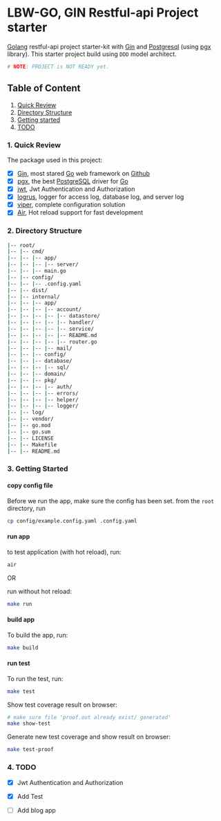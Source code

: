 # LBW-GO, GIN Restful-api Project starter

[Golang][1] restful-api project starter-kit with [Gin][11] and [Postgresql][2] (using [pgx][12] library). This starter project build using `DDD` model architect.

```bash
# NOTE: PROJECT is NOT READY yet.
```

## Table of Content
1. [Quick Review](#1-quick-review)
2. [Directory Structure](#2-directory-structure)
3. [Getting started](#3-getting-started)
4. [TODO](#4-todo)

### 1. Quick Review
The package used in this project:
- [x] [Gin](11), most stared [Go](1) web framework on [Github](3)
- [x] [pgx](12), the best [PostgreSQL](2) driver for [Go](1)
- [x] [jwt](16), Jwt Authentication and Authorization
- [x] [logrus](13), logger for access log, database log, and server log
- [x] [viper](14), complete configuration solution
- [x] [Air](15), Hot reload support for fast development

### 2. Directory Structure
```bash
|-- root/
|-- |-- cmd/
|-- |-- |-- app/
|-- |-- |-- |-- server/
|-- |-- |-- main.go
|-- |-- config/
|-- |-- |-- .config.yaml
|-- |-- dist/
|-- |-- internal/
|-- |-- |-- app/
|-- |-- |-- |-- account/
|-- |-- |-- |-- |-- datastore/
|-- |-- |-- |-- |-- handler/
|-- |-- |-- |-- |-- service/
|-- |-- |-- |-- |-- README.md
|-- |-- |-- |-- |-- router.go
|-- |-- |-- |-- mail/
|-- |-- |-- config/
|-- |-- |-- database/
|-- |-- |-- |-- sql/
|-- |-- |-- domain/
|-- |-- |-- pkg/
|-- |-- |-- |-- auth/
|-- |-- |-- |-- errors/
|-- |-- |-- |-- helper/
|-- |-- |-- |-- logger/
|-- |-- log/
|-- |-- vendor/
|-- |-- go.mod
|-- |-- go.sum
|-- |-- LICENSE
|-- |-- Makefile
|-- |-- README.md
```
### 3. Getting Started

#### copy config file

Before we run the app, make sure the config has been set.
from the `root` directory, run
```bash
cp config/example.config.yaml .config.yaml
```

#### run app

to test application (with hot reload), run:
```bash
air
```

OR

run without hot reload:
```bash
make run
```

#### build app

To build the app, run:
```bash
make build
```

#### run test

To run the test, run:
```bash
make test
```

Show test coverage result on browser:
```bash
# make sure file 'proof.out already exist/ generated'
make show-test
```

Generate new test coverage and show result on browser:
```bash
make test-proof
```

### 4. TODO

- [x] Jwt Authentication and Authorization
- [x] Add Test
- [ ] Add blog app


[1]:https://golang.org
[2]:https://www.postgresql.org
[3]:https://github.com
[11]:https://github.com/gin-gonic/gin
[12]:https://github.com/jackc/pgx
[13]:https://github.com/sirupsen/logrus
[14]:https://github.com/spf13/viper
[15]:https://github.com/cosmtrek/air
[16]:https://github.com/golang-jwt/jwt
